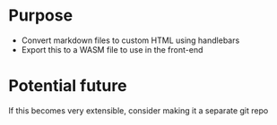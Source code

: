 # Purpose
- Convert markdown files to custom HTML using handlebars
- Export this to a WASM file to use in the front-end

# Potential future
If this becomes very extensible, consider making it a separate git repo

